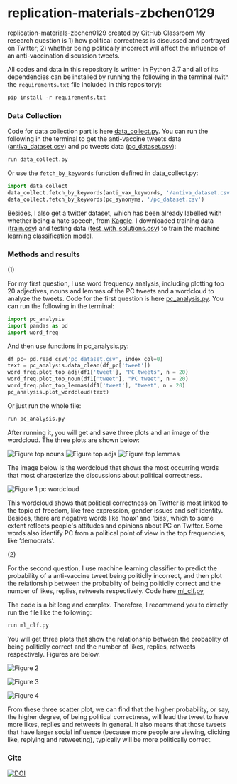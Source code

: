 # replication-materials-zbchen0129
replication-materials-zbchen0129 created by GitHub Classroom
My research question is 1) how political correctness is discussed and portrayed on Twitter; 2) whether being politically incorrect will affect the influence of an anti-vaccination discussion tweets. 

All codes and data in this repository is written in Python 3.7 and all of its dependencies can be installed by running the following in the terminal (with the `requirements.txt` file included in this repository):

```python
pip install -r requirements.txt
```

### Data Collection

Code for data collection part is here [data_collect.py](https://github.com/macs30200-s22/replication-materials-zbchen0129/blob/main/data_collect.py). You can run the following in  the terminal to get the anti-vaccine tweets data ([antiva_dataset.csv](https://github.com/macs30200-s22/replication-materials-zbchen0129/blob/main/antiva_dataset.csv)) and pc tweets data ([pc_dataset.csv](https://github.com/macs30200-s22/replication-materials-zbchen0129/blob/main/pc_dataset.csv)):

```python
run data_collect.py
```

Or use the `fetch_by_keywords` function defined in data_collect.py:

```python
import data_collect
data_collect.fetch_by_keywords(anti_vax_keywords, '/antiva_dataset.csv')
data_collect.fetch_by_keywords(pc_synonyms, '/pc_dataset.csv')
```

Besides, I also get a twitter dataset, which has been already labelled with whether being a hate speech, from [Kaggle](https://www.kaggle.com/competitions/detecting-insults-in-social-commentary/data). I downloaded training data ([train.csv](https://github.com/macs30200-s22/replication-materials-zbchen0129/blob/main/train.csv)) and testing data ([test_with_solutions.csv](https://github.com/macs30200-s22/replication-materials-zbchen0129/blob/main/test_with_solutions.csv)) to train the machine learning classification model.


### Methods and results

(1)

For my first question, I use word frequency analysis, including plotting top 20 adjectives, nouns and lemmas of the PC tweets and a wordcloud to analyze the tweets. Code for the first question is here [pc_analysis.py](https://github.com/macs30200-s22/replication-materials-zbchen0129/blob/main/pc_analysis.py). You can run the following in the terminal:

```python
import pc_analysis
import pandas as pd
import word_freq
```

And then use functions in pc_analysis.py:
```python
df_pc= pd.read_csv('pc_dataset.csv', index_col=0)
text = pc_analysis.data_clean(df_pc['tweet'])
word_freq.plot_top_adj(df1['tweet'], "PC tweets", n = 20) 
word_freq.plot_top_noun(df1['tweet'], "PC tweet", n = 20)
word_freq.plot_top_lemmas(df1['tweet'], "tweet", n = 20)
pc_analysis.plot_wordcloud(text)
```

Or just run the whole file:
```python
run pc_analysis.py
```

After running it, you will get and save three plots and an image of the wordcloud. The three plots are shown below:

![Figure top nouns](https://github.com/macs30200-s22/replication-materials-zbchen0129/blob/main/top_noun.png)
![Figure top adjs](https://github.com/macs30200-s22/replication-materials-zbchen0129/blob/main/top_adj.png)
![Figure top lemmas](https://github.com/macs30200-s22/replication-materials-zbchen0129/blob/main/top_lemma.png)


The image below is the wordcloud that shows the most occurring words that most characterize the discussions about political correctness. 

![Figure 1 pc wordcloud](https://github.com/macs30200-s22/replication-materials-zbchen0129/blob/main/pc_wordcloud.png)

This wordcloud shows that political correctness on Twitter is most linked to the topic of freedom, like free expression, gender issues and self identity. Besides, there are negative words like ‘hoax’ and ‘bias’, which to some extent reflects people's attitudes and opinions about PC on Twitter. Some words also identify PC from a political point of view in the top frequencies, like ‘democrats’. 


(2)

For the second question, I use machine learning classifier to predict the probability of a anti-vaccine tweet being politiclly incorrect, and then plot the relationship between the probablity of being politiclly correct and the number of likes, replies, retweets respectively. Code here [ml_clf.py](http://localhost:8888/edit/ml_clf.py)

The code is a bit long and complex. Therefore, I recommend you to directly run the file like the following:
```python
run ml_clf.py
```

You will get three plots that show the relationship between the probablity of being politiclly correct and the number of likes, replies, retweets respectively. Figures are below.

![Figure 2](https://github.com/macs30200-s22/replication-materials-zbchen0129/blob/main/ralation_nlikes.png)

![Figure 3](https://github.com/macs30200-s22/replication-materials-zbchen0129/blob/main/ralation_nreplies.png)

![Figure 4](https://github.com/macs30200-s22/replication-materials-zbchen0129/blob/main/ralation_nretweets.png)

From these three scatter plot, we can find that the higher probability, or say, the higher degree, of being political correctness, will lead the tweet to have more likes, replies and retweets in general. It also means that those tweets that have larger social influence (because more people are viewing, clicking like, replying and retweeting), typically will be more politically correct.

### Cite

[![DOI](https://zenodo.org/badge/DOI/10.5281/zenodo.6485991.svg)](https://doi.org/10.5281/zenodo.6485991)
